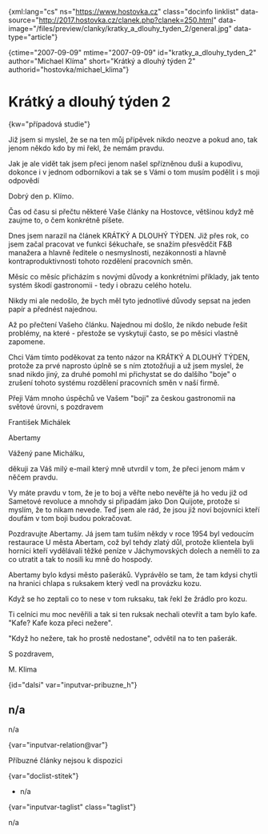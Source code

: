 
{xml:lang="cs" ns="https://www.hostovka.cz" class="docinfo linklist" data-source="http://2017.hostovka.cz/clanek.php?clanek=250.html" data-image="/files/preview/clanky/kratky\_a\_dlouhy\_tyden\_2/general.jpg" data-type="article"}

{ctime="2007-09-09" mtime="2007-09-09" id="kratky\_a\_dlouhy\_tyden\_2" author="Michael Klíma" short="Krátký a dlouhý týden 2" authorid="hostovka/michael_klima"}

# Krátký a dlouhý týden 2 

{kw="případová studie"}

Již jsem si myslel, že se na ten můj přípěvek nikdo neozve a pokud ano, tak jenom někdo kdo by mi řekl, že nemám pravdu. 

Jak je ale vidět tak jsem přeci jenom našel spřízněnou duši a kupodivu, dokonce i v jednom odborníkovi a tak se s Vámi o tom musím podělit i s moji odpovědí 

Dobrý den p. Klímo. 

Čas od času si přečtu některé Vaše články na Hostovce, většinou když mě zaujme to, o čem konkrétně píšete. 

Dnes jsem narazil na článek KRÁTKÝ A DLOUHÝ TÝDEN. Již přes rok, co jsem začal pracovat ve funkci šékuchaře, se snažím přesvědčit F&B manažera a hlavně ředitele o nesmyslnosti, nezákonnosti a hlavně kontraproduktivnosti tohoto rozdělení pracovních směn. 

Měsíc co měsíc přicházím s novými důvody a konkrétními příklady, jak tento systém škodí gastronomii - tedy i obrazu celého hotelu. 

Nikdy mi ale nedošlo, že bych měl tyto jednotlivé důvody sepsat na jeden papír a přednést najednou. 

Až po přečtení Vašeho článku. Najednou mi došlo, že nikdo nebude řešit problémy, na které - přestože se vyskytují často, se po měsíci vlastně zapomene. 

Chci Vám tímto poděkovat za tento názor na KRÁTKÝ A DLOUHÝ TÝDEN, protože za prvé naprosto úplně se s ním ztotožňuji a už jsem myslel, že snad nikdo jiný, za druhé pomohl mi přichystat se do dalšího "boje" o zrušení tohoto systému rozdělení pracovních směn v naší firmě. 

Přeji Vám mnoho úspěchů ve Vašem "boji" za českou gastronomii na světové úrovni, s pozdravem 

František Michálek 

Abertamy 

Vážený pane Michálku, 

děkuji za Váš milý e-mail který mně utvrdil v tom, že přeci jenom mám v něčem pravdu. 

Vy máte pravdu v tom, že je to boj a věřte nebo nevěřte já ho vedu již od Sametové revoluce a mnohdy si připadám jako Don Quijote, protože si myslím, že to nikam nevede. Teď jsem ale rád, že jsou již noví bojovníci kteří doufám v tom boji budou pokračovat. 

Pozdravujte Abertamy. Já jsem tam tuším někdy v roce 1954 byl vedoucím restaurace U města Abertam, což byl tehdy zlatý důl, protože klientela byli horníci kteří vydělávali těžké peníze v Jáchymovských dolech a neměli to za co utratit a tak to nosili ku mně do hospody. 

Abertamy bylo kdysi město pašeráků. Vyprávělo se tam, že tam kdysi chytli na hranici chlapa s ruksakem který vedl na provázku kozu. 

Když se ho zeptali co to nese v tom ruksaku, tak řekl že žrádlo pro kozu. 

Ti celníci mu moc nevěřili a tak si ten ruksak nechali otevřít a tam bylo kafe. "Kafe? Kafe koza přeci nežere". 

"Když ho nežere, tak ho prostě nedostane", odvětil na to ten pašerák. 

S pozdravem, 

M. Klima 

{id="dalsi" var="inputvar-pribuzne_h"}

## n/a 

n/a 

{var="inputvar-relation@var"}

Příbuzné články nejsou k dispozici 

{var="doclist-stitek"}

  * n/a 

{var="inputvar-taglist" class="taglist"}

n/a

